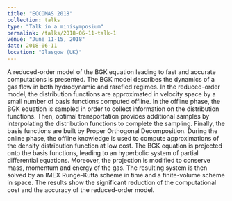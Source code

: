 ```yaml
---
title: "ECCOMAS 2018"
collection: talks
type: "Talk in a minisymposium"
permalink: /talks/2018-06-11-talk-1
venue: "June 11-15, 2018"
date: 2018-06-11
location: "Glasgow (UK)"
---
```

A reduced-order model of the BGK equation leading to fast and accurate computations is presented. The BGK model describes the dynamics of a gas flow in both hydrodynamic and rarefied regimes. In the reduced-order model, the distribution functions are approximated in velocity space by a small number of basis functions computed offline. In the offline phase, the BGK equation is sampled in order to collect information on the distribution functions. Then, optimal transportation provides additional samples by interpolating the distribution functions to complete the sampling. Finally, the basis functions are built by Proper Orthogonal Decomposition. During the online phase, the offline knowledge is used to compute approximations of the density distribution function at low cost. The BGK equation is projected onto the basis functions, leading to an hyperbolic system of partial differential equations. Moreover, the projection is modified to conserve mass, momentum and energy of the gas. The resulting system is then solved by an IMEX Runge-Kutta scheme in time and a finite-volume scheme in space. The results show the significant reduction of the computational cost and the accuracy of the reduced-order model.
